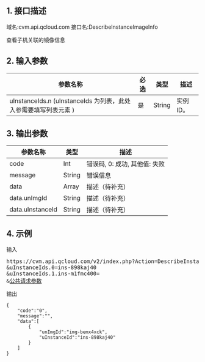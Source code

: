 ## 1. 接口描述
域名:cvm.api.qcloud.com
接口名:DescribeInstanceImageInfo

查看子机关联的镜像信息

## 2. 输入参数
| 参数名称 | 必选  | 类型 | 描述 |
|---------|---------|---------|---------|
| uInstanceIds.n (uInstanceIds 为列表，此处入参需要填写列表元素 ) | 是 | String | 实例ID。|


## 3. 输出参数
| 参数名称 | 类型 | 描述 |
|---------|---------|---------|
| code | Int | 错误码, 0: 成功, 其他值: 失败|
| message | String | 错误信息|
| data | Array | 描述（待补充） |
| data.unImgId | String | 描述（待补充）| 
| data.uInstanceId | String | 描述（待补充）| 


## 4. 示例
输入
<pre>
https://cvm.api.qcloud.com/v2/index.php?Action=DescribeInstanceImageInfo
&uInstanceIds.0=ins-898kaj40
&uInstanceIds.1.ins-m1fmc400=
&<a href="http://tcecqpoc.fsphere.cn/doc/api/229/6976">公共请求参数</a>
</pre>
输出
```
{
    "code":"0",
    "message":"",
    "data":[
        {
            "unImgId":"img-bemx4xck",
            "uInstanceId":"ins-898kaj40"
        }
    ]
}
```

